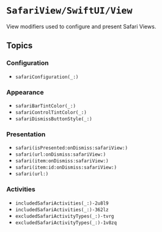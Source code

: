 #  ``SafariView/SwiftUI/View``

View modifiers used to configure and present Safari Views.

## Topics

### Configuration

- ``safariConfiguration(_:)``

### Appearance

- ``safariBarTintColor(_:)``
- ``safariControlTintColor(_:)``
- ``safariDismissButtonStyle(_:)``

### Presentation

- ``safari(isPresented:onDismiss:safariView:)``
- ``safari(url:onDismiss:safariView:)``
- ``safari(item:onDismiss:safariView:)``
- ``safari(item:id:onDismiss:safariView:)``
- ``safari(url:)``

### Activities

- ``includedSafariActivities(_:)-2u8l9``
- ``includedSafariActivities(_:)-362lz``
- ``excludedSafariActivityTypes(_:)-tvrg``
- ``excludedSafariActivityTypes(_:)-1v8zq``
